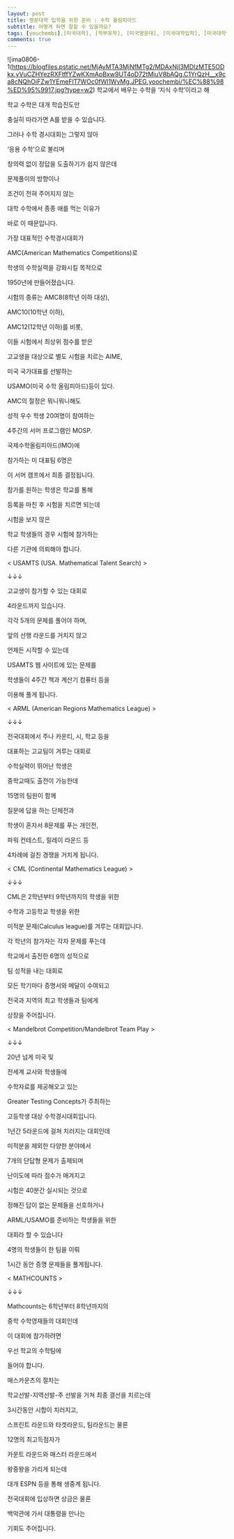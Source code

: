 ```yaml
---
layout: post
title: 명문대학 입학을 위한 준비 : 수학 올림피아드
subtitle: 어떻게 하면 잘할 수 있을까요?
tags: [youchembi],[미국대학], [학부유학], [미국명문대], [미국대학입학], [미국대학입학지원], [경시대회], [수학경시대회]
comments: true
---
```


 

![ima0806-1(https://blogfiles.pstatic.net/MjAyMTA3MjNfMTg2/MDAxNjI3MDIzMTE5ODkx.yVuCZHYezRXFtffYZwKXmApBxw9UT4oD72tMiuV8bAQg.C1YrQzH__x9ca8cNQhOiFZw1YEmeFlT7WOc0fWl1WvMg.JPEG.yoochembi/%EC%88%98%ED%95%9917.jpg?type=w2)
학교에서 배우는 수학을 ‘지식 수학’이라고 해 

학교 수학은 대개 학습진도만 

충실히 따라가면 A를 받을 수 있습니다. 



그러나 수학 경시대회는 그렇지 않아

‘응용 수학’으로 불리며 

창의력 없이 정답을 도출하기가 쉽지 않은데

문제풀이의 방향이나 

조건이 전혀 주어지지 않는 

대학 수학에서 종종 애를 먹는 이유가 

바로 이 때문입니다.



 



가장 대표적인 수학경시대회가 

AMC(American Mathematics Competitions)로

학생의 수학실력을 강화시킬 목적으로 

1950년에 만들어졌습니다. 



시험의 종류는 AMC8(8학년 이하 대상), 

AMC10(10학년 이하), 

AMC12(12학년 이하)를 비롯, 

이들 시험에서 최상위 점수를 받은 

고교생을 대상으로 별도 시험을 치르는 AIME, 

미국 국가대표를 선발하는 

USAMO(미국 수학 올림피아드)등이 있다. 



AMC의 절정은 뭐니뭐니해도 

성적 우수 학생 20여명이 참여하는 

4주간의 서머 프로그램인 MOSP. 

국제수학올림피아드(IMO)에 

참가하는 미 대표팀 6명은 

이 서머 캠프에서 최종 결정됩니다. 



참가를 원하는 학생은 학교를 통해 

등록을 마친 후 시험을 치르면 되는데

시험을 보지 않은 

학교 학생들의 경우 시험에 참가하는 

다른 기관에 의뢰해야 합니다. 



 



< USAMTS (USA. Mathematical Talent Search) >

 ↓↓↓

고교생이 참가할 수 있는 대회로 

4라운드까지 있습니다.



각각 5개의 문제를 풀어야 하며, 

앞의 선행 라운드를 거치지 않고 

언제든 시작할 수 있는데

USAMTS 웹 사이트에 있는 문제를 

학생들이 4주간 책과 계산기 컴퓨터 등을 

이용해 풀게 됩니다.



 



< ARML (American Regions Mathematics League) >

↓↓↓

전국대회에서 주나 카운티, 시, 학교 등을 

대표하는 고교팀이 겨루는 대회로

수학실력이 뛰어난 학생은 

중학교때도 출전이 가능한데

15명의 팀원이 함께 

질문에 답을 하는 단체전과 

학생이 혼자서 8문제를 푸는 개인전, 

파워 컨테스트, 릴레이 라운드 등 

4차례에 걸친 경쟁을 거치게 됩니다.



 



< CML (Continental Mathematics League) >

↓↓↓

CML은 2학년부터 9학년까지의 학생을 위한 

수학과 고등학교 학생을 위한 

미적분 문제(Calculus league)를 겨루는 대회입니다.



각 학년의 참가자는 각자 문제를 푸는데 

학교에서 출전한 6명의 성적으로 

팀 성적을 내는 대회로

모든 학기마다 증명서와 메달이 수여되고 

전국과 지역의 최고 학생들과 팀에게 

상장을 주어집니다.



 



< Mandelbrot Competition/Mandelbrot Team Play >

↓↓↓

20년 넘게 미국 및 

전세계 교사와 학생들에 

수학자료를 제공해오고 있는 

Greater Testing Concepts가 주최하는 

고등학생 대상 수학경시대회입니다.



1년간 5라운드에 걸쳐 치러지는 대회인데

미적분을 제외한 다양한 분야에서 

7개의 단답형 문제가 출제되며 

난이도에 따라 점수가 매겨지고 

시험은 40분간 실시되는 것으로

정해진 답이 없는 문제들을 선호하거나 

ARML/USAMO를 준비하는 학생들을 위한 

대회라 할 수 있습니다



4명의 학생들이 한 팀을 이뤄 

1시간 동안 증명 문제들을 풀게됩니다.



 



< MATHCOUNTS >

↓↓↓

Mathcounts는 6학년부터 8학년까지의 

중학 수학영재들의 대회인데

이 대회에 참가하려면 

우선 학교의 수학팀에 

들어야 합니다.



매스카운츠의 절차는 

학교선발-지역선발-주 선발을 거쳐 최종 결선을 치르는데

3시간동안 시합이 치러지고,

스프린트 라운드와 타겟라운드, 팀라운드는 물론 

12명의 최고득점자가 

카운트 라운드와 매스터 라운드에서 

왕중왕을 가리게 되는데

대개 ESPN 등을 통해 생중계 됩니다.　



전국대회에 입상하면 상금은 물론 

백악관에 가서 대통령을 만나는 

기회도 주어집니다.

